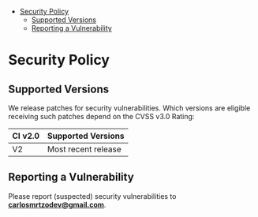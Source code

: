 <!-- START doctoc generated TOC please keep comment here to allow auto update -->
<!-- DON'T EDIT THIS SECTION, INSTEAD RE-RUN doctoc TO UPDATE -->


- [Security Policy](#security-policy)
  - [Supported Versions](#supported-versions)
  - [Reporting a Vulnerability](#reporting-a-vulnerability)

<!-- END doctoc generated TOC please keep comment here to allow auto update -->

# Security Policy

## Supported Versions

We release patches for security vulnerabilities. Which versions are eligible
receiving such patches depend on the CVSS v3.0 Rating:

| CI v2.0 | Supported Versions                        |
| --------| ----------------------------------------- |
| V2      | Most recent release                       |

## Reporting a Vulnerability

Please report (suspected) security vulnerabilities to
**[carlosmrtzodev@gmail.com](carlosmrtzodev@gmail.com)**.
